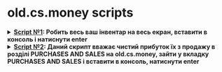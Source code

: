 # old.cs.money scripts

<details>
  <summary><b><a href="https://github.com/bhorc/old.cs.money-scripts/blob/main/full%20screen%20user%20inventory.js">Script №1</a>: Робить весь ваш інвентар на весь екран, вставити в консоль і натиснути enter </b></summary>
  <p>

  ![photo_2022-07-24_16-25-15](https://user-images.githubusercontent.com/57762921/180649437-729d38f6-f7f9-4acc-b33a-be4451670c10.jpg)

  </p>
</details>

<details>
  <summary><b><a href="https://github.com/bhorc/scripts__old.cs.money/blob/main/total%20profit%20per%20month.js">Script №2</a>: Даний скрипт вважає чистий прибуток їх з продажу в розділі PURCHASES AND SALES на old.cs.money, зайти у вкладку PURCHASES AND SALES і вставити в консоль, натиснути enter </b></summary>
  <p>

  Тут поки що нічого немає...

  </p>
</details>
